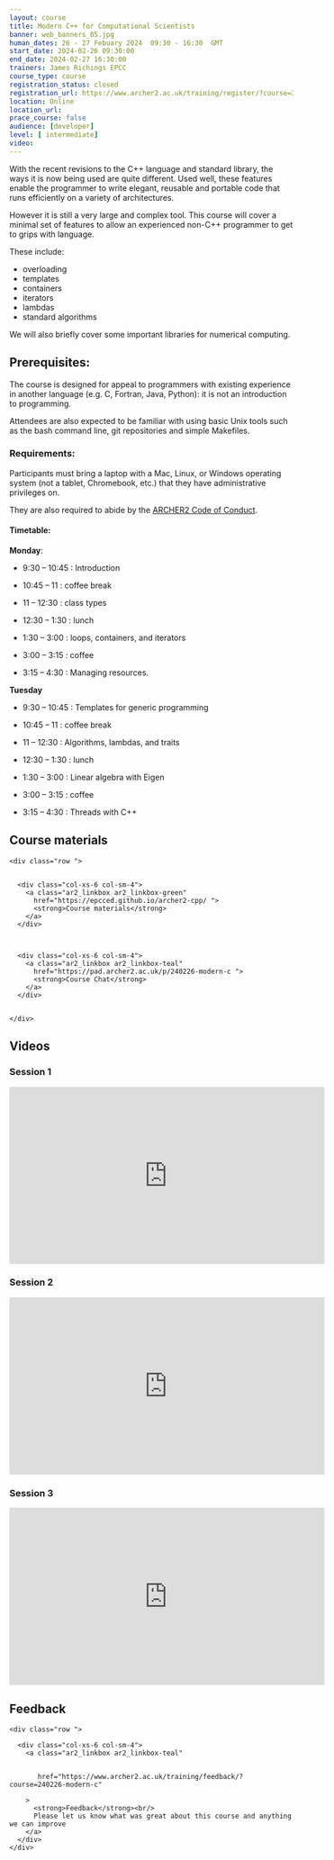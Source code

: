 ```yaml
---
layout: course
title: Modern C++ for Computational Scientists
banner: web_banners_05.jpg 
human_dates: 26 - 27 Febuary 2024  09:30 - 16:30  GMT
start_date: 2024-02-26 09:30:00
end_date: 2024-02-27 16:30:00
trainers: James Richings EPCC
course_type: course
registration_status: closed
registration_url: https://www.archer2.ac.uk/training/register/?course=240226-modern-c
location: Online
location_url:
prace_course: false
audience: [developer]
level: [ intermediate]
video: 
---
```


With the recent revisions to the C++ language and standard library, the ways it is now being used are quite different. Used well, these features enable the programmer to write elegant, reusable and portable code that runs efficiently on a variety of architectures.

However it is still a very large and complex tool. This course will cover a minimal set of features to allow an experienced non-C++ programmer to get to grips with language.

These include:

- overloading
- templates
- containers
- iterators
- lambdas
- standard algorithms

We will also briefly cover some important libraries for numerical computing.

## Prerequisites:

The course is designed for appeal to programmers with existing experience in another language (e.g. C, Fortran, Java, Python): it is not an introduction to programming.

Attendees are also expected to be familiar with using basic Unix tools such as the bash command line, git repositories and simple Makefiles.


### Requirements:

Participants must bring a laptop with a Mac, Linux, or Windows operating system (not a tablet, Chromebook, etc.) that they have administrative privileges on.

They are also required to abide by the [ARCHER2  Code of Conduct](../../../about/policies/code-of-conduct.html). 


#### Timetable:

**Monday**:

- 9:30 – 10:45 : Introduction
- 10:45 – 11 : coffee break
- 11 – 12:30 : class types

- 12:30 – 1:30 : lunch

- 1:30 – 3:00 : loops, containers, and iterators
- 3:00 – 3:15 : coffee
- 3:15 – 4:30 : Managing resources.

**Tuesday**

- 9:30 – 10:45 : Templates for generic programming
- 10:45 – 11 : coffee break
- 11 – 12:30 : Algorithms, lambdas, and traits

- 12:30 – 1:30 : lunch

- 1:30 – 3:00 : Linear algebra with Eigen
- 3:00 – 3:15 : coffee
- 3:15 – 4:30 : Threads with C++


<section id="service">

 


<h2><a name="materials">Course materials</a></h2>



    <div class="row ">	

		
      <div class="col-xs-6 col-sm-4">
        <a class="ar2_linkbox ar2_linkbox-green" 
          href="https://epcced.github.io/archer2-cpp/ ">
          <strong>Course materials</strong> 
        </a>
      </div>


 
      <div class="col-xs-6 col-sm-4">
        <a class="ar2_linkbox ar2_linkbox-teal" 
          href="https://pad.archer2.ac.uk/p/240226-modern-c ">
          <strong>Course Chat</strong>       
        </a>
      </div>
		

 	</div>
		
		
			 

 		
<h2><a name="videos">Videos</a></h2>

<h3>Session 1</h3>

<div>
	<iframe title="Video" width="560" height="315" src="https://www.youtube.com/embed/bByoHlKbjGA" frameborder="0" allow="accelerometer; autoplay; encrypted-media; gyroscope; picture-in-picture" allowfullscreen></iframe>
</div>


<h3>Session 2</h3>

<div>
	<iframe title="Video" width="560" height="315" src="https://www.youtube.com/embed/RXFMWWzchHQ" frameborder="0" allow="accelerometer; autoplay; encrypted-media; gyroscope; picture-in-picture" allowfullscreen></iframe>
</div>



<h3>Session 3</h3>

<div>
	<iframe title="Video" width="560" height="315" src="https://www.youtube.com/embed/FEVgrr6KaL4 " frameborder="0" allow="accelerometer; autoplay; encrypted-media; gyroscope; picture-in-picture" allowfullscreen></iframe>
</div>

<!--

<h3>Session 4</h3>

<div>
	<iframe title="Video" width="560" height="315" src="https://www.youtube.com/embed/xxxxx" frameborder="0" allow="accelerometer; autoplay; encrypted-media; gyroscope; picture-in-picture" allowfullscreen></iframe>
</div>


<h3>Day 2 Session 1</h3>

<div>
	<iframe title="Video" width="560" height="315" src="https://www.youtube.com/embed/xxxxx" frameborder="0" allow="accelerometer; autoplay; encrypted-media; gyroscope; picture-in-picture" allowfullscreen></iframe>
</div>


<h3>Day 2 Session 2</h3>

<div>
	<iframe title="Video" width="560" height="315" src="https://www.youtube.com/embed/xxxxx" frameborder="0" allow="accelerometer; autoplay; encrypted-media; gyroscope; picture-in-picture" allowfullscreen></iframe>
</div>

-->




<h2><a name="feedback">Feedback</a></h2>


    <div class="row ">	

      <div class="col-xs-6 col-sm-4">
        <a class="ar2_linkbox ar2_linkbox-teal" 


		   href="https://www.archer2.ac.uk/training/feedback/?course=240226-modern-c"

		>
          <strong>Feedback</strong><br/>
          Please let us know what was great about this course and anything we can improve
        </a>
      </div>
    </div>
		

</section>


